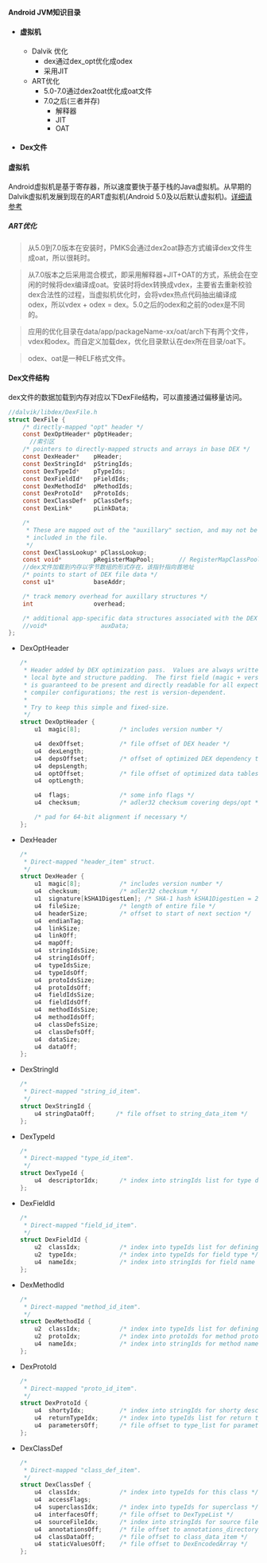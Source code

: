 #### Android JVM知识目录

* #### 虚拟机

  * Dalvik 优化
    * dex通过dex_opt优化成odex
    * 采用JIT
  * ART优化
    * 5.0-7.0通过dex2oat优化成oat文件
    * 7.0之后(三者并存)
      * 解释器
      * JIT
      * OAT
  
* #### Dex文件


#### <span id="jvm">虚拟机</span>

Android虚拟机是基于寄存器，所以速度要快于基于栈的Java虚拟机。从早期的Dalvik虚拟机发展到现在的ART虚拟机(Android 5.0及以后默认虚拟机)。[详细请参考](https://www.jianshu.com/p/bcc4a9209ef5)

##### ART优化

> 从5.0到7.0版本在安装时，PMKS会通过dex2oat静态方式编译dex文件生成oat，所以很耗时。

> 从7.0版本之后采用混合模式，即采用解释器+JIT+OAT的方式，系统会在空闲的时候将dex编译成oat。安装时将dex转换成vdex，主要省去重新校验dex合法性的过程，当虚拟机优化时，会将vdex热点代码抽出编译成odex，所以vdex + odex = dex。5.0之后的odex和之前的odex是不同的。

> 应用的优化目录在data/app/packageName-xx/oat/arch下有两个文件，vdex和odex。而自定义加载dex，优化目录默认在dex所在目录/oat下。

> odex、oat是一种ELF格式文件。

#### <span id="dex">Dex文件结构</span>

dex文件的数据加载到内存对应以下DexFile结构，可以直接通过偏移量访问。

```c
//dalvik/libdex/DexFile.h
struct DexFile {
    /* directly-mapped "opt" header */
    const DexOptHeader* pOptHeader;
	  //索引区
    /* pointers to directly-mapped structs and arrays in base DEX */
    const DexHeader*    pHeader;
    const DexStringId*  pStringIds;
    const DexTypeId*    pTypeIds;
    const DexFieldId*   pFieldIds;
    const DexMethodId*  pMethodIds;
    const DexProtoId*   pProtoIds;
    const DexClassDef*  pClassDefs;
    const DexLink*      pLinkData;

    /*
     * These are mapped out of the "auxillary" section, and may not be
     * included in the file.
     */
    const DexClassLookup* pClassLookup;
    const void*         pRegisterMapPool;       // RegisterMapClassPool
	//dex文件加载到内存以字节数组的形式存在，该指针指向首地址
    /* points to start of DEX file data */
    const u1*           baseAddr;

    /* track memory overhead for auxillary structures */
    int                 overhead;

    /* additional app-specific data structures associated with the DEX */
    //void*               auxData;
};
```

* DexOptHeader

  ```c
  /*
   * Header added by DEX optimization pass.  Values are always written in
   * local byte and structure padding.  The first field (magic + version)
   * is guaranteed to be present and directly readable for all expected
   * compiler configurations; the rest is version-dependent.
   *
   * Try to keep this simple and fixed-size.
   */
  struct DexOptHeader {
      u1  magic[8];           /* includes version number */
  
      u4  dexOffset;          /* file offset of DEX header */
      u4  dexLength;
      u4  depsOffset;         /* offset of optimized DEX dependency table */
      u4  depsLength;
      u4  optOffset;          /* file offset of optimized data tables */
      u4  optLength;
  
      u4  flags;              /* some info flags */
      u4  checksum;           /* adler32 checksum covering deps/opt */
  
      /* pad for 64-bit alignment if necessary */
  };
  ```

* DexHeader

  ```c
  /*
   * Direct-mapped "header_item" struct.
   */
  struct DexHeader {
      u1  magic[8];           /* includes version number */
      u4  checksum;           /* adler32 checksum */
      u1  signature[kSHA1DigestLen]; /* SHA-1 hash kSHA1DigestLen = 20 */
      u4  fileSize;           /* length of entire file */
      u4  headerSize;         /* offset to start of next section */
      u4  endianTag;
      u4  linkSize;
      u4  linkOff;
      u4  mapOff;
      u4  stringIdsSize;
      u4  stringIdsOff;
      u4  typeIdsSize;
      u4  typeIdsOff;
      u4  protoIdsSize;
      u4  protoIdsOff;
      u4  fieldIdsSize;
      u4  fieldIdsOff;
      u4  methodIdsSize;
      u4  methodIdsOff;
      u4  classDefsSize;
      u4  classDefsOff;
      u4  dataSize;
      u4  dataOff;
  };
  
  ```

* DexStringId

  ```c
  /*
   * Direct-mapped "string_id_item".
   */
  struct DexStringId {
      u4 stringDataOff;      /* file offset to string_data_item */
  };
  ```

* DexTypeId

  ```c
  /*
   * Direct-mapped "type_id_item".
   */
  struct DexTypeId {
      u4  descriptorIdx;      /* index into stringIds list for type descriptor */
  };
  ```

  

* DexFieldId

  ```c
  /*
   * Direct-mapped "field_id_item".
   */
  struct DexFieldId {
      u2  classIdx;           /* index into typeIds list for defining class */
      u2  typeIdx;            /* index into typeIds for field type */
      u4  nameIdx;            /* index into stringIds for field name */
  };
  ```

* DexMethodId

  ```c
  /*
   * Direct-mapped "method_id_item".
   */
  struct DexMethodId {
      u2  classIdx;           /* index into typeIds list for defining class */
      u2  protoIdx;           /* index into protoIds for method prototype */
      u4  nameIdx;            /* index into stringIds for method name */
  };
  ```

* DexProtoId

  ```c
  /*
   * Direct-mapped "proto_id_item".
   */
  struct DexProtoId {
      u4  shortyIdx;          /* index into stringIds for shorty descriptor */
      u4  returnTypeIdx;      /* index into typeIds list for return type */
      u4  parametersOff;      /* file offset to type_list for parameter types */
  };
  ```

* DexClassDef

  ```c
  /*
   * Direct-mapped "class_def_item".
   */
  struct DexClassDef {
      u4  classIdx;           /* index into typeIds for this class */
      u4  accessFlags;
      u4  superclassIdx;      /* index into typeIds for superclass */
      u4  interfacesOff;      /* file offset to DexTypeList */
      u4  sourceFileIdx;      /* index into stringIds for source file name */
      u4  annotationsOff;     /* file offset to annotations_directory_item */
      u4  classDataOff;       /* file offset to class_data_item */
      u4  staticValuesOff;    /* file offset to DexEncodedArray */
  };
  ```











